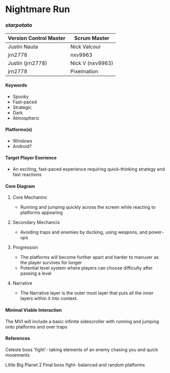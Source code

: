 # Nightmare Run

### _starpotato_

| Version Control Master | Scrum Master    |
| ---------------------- | --------------- |
| Justin Nauta           | Nick Valcour    |
| jrn2778                | nxv9963         |
| Justin (jrn2778)       | Nick V (nxv9963)|
| jrn2778                | Pixelmation     |

#### Keywords

-  Spooky
-  Fast-paced
-  Strategic
-  Dark
-  Atmospheric

#### Platforms(s)

-   Windows
-   Android?

#### Target Player Exerience

-   An exciting, fast-paced experience requiring quick-thinking strategy and fast reactions


#### Core Diagram

1.  Core Mechaninc

    -   Running and jumping quickly across the screen while reacting to platforms appearing

2.  Secondary Mechancis

    -   Avoiding traps and enemies by ducking, using weapons, and power-ups


3.  Progression

    -   The platforms will become further apart and harder to manuver as the player survives for longer
    -   Potential level system where players can choose difficulty after passing a level
    
    
4.  Narrative

    -   The Narrative layer is the outer most layer that puts all the inner layers within it into context.

#### Minimal Viable Interaction

The MVI will include a basic infinite sidescroller with running and jumping onto platforms and over traps

#### References

Celeste boss 'fight'- taking elements of an enemy chasing you and quick movements

Little Big Planet 2 Final boss fight- balanced and random platforms


